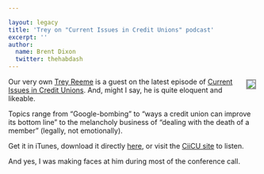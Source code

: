 ```yaml
---

layout: legacy
title: 'Trey on "Current Issues in Credit Unions" podcast'
excerpt: ''
author:
  name: Brent Dixon
  twitter: thehabdash
---
```


<p><a href="http://www.ciicu.com"><img src="/images/legacy/lookitme%21.jpg" style="float:right; border: 2px solid #999999; margin: 4px;" /></a>Our very own <a href="http://opensourcecu.com/author/trey-reeme">Trey Reeme</a> is a guest on the latest episode of <a href="http://ciicu.com/">Current Issues in Credit Unions</a>. And, might I say, he is quite eloquent and likeable.</p>


<p>Topics range from &#8220;Google-bombing&#8221; to &#8220;ways a credit union can improve its bottom line&#8221; to the melancholy business of &#8220;dealing with the death of a member&#8221; (legally, not emotionally).</p>


<p>Get it in iTunes, download it directly <a href="http://media.libsyn.com/media/ciicu/Current_Issues_in_Credit_Unions_Episode_5.mp3">here</a>, or visit the <a href="http://www.ciicu.com">CiiCU site</a> to listen.</p>


<p>And yes, I was making faces at him during most of the conference call.</p>